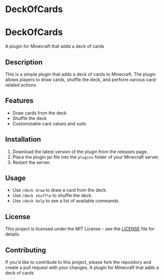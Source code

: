 # DeckOfCards
# DeckOfCards
A plugin for Minecraft that adds a deck of cards

## Description
This is a simple plugin that adds a deck of cards to Minecraft. The plugin allows players to draw cards, shuffle the deck, and perform various card-related actions.

## Features
- Draw cards from the deck
- Shuffle the deck
- Customizable card values and suits

## Installation
1. Download the latest version of the plugin from the releases page.
2. Place the plugin jar file into the `plugins` folder of your Minecraft server.
3. Restart the server.

## Usage
- Use `/deck draw` to draw a card from the deck.
- Use `/deck shuffle` to shuffle the deck.
- Use `/deck help` to see a list of available commands.

## License
This project is licensed under the MIT License - see the [LICENSE](LICENSE) file for details.

## Contributing
If you'd like to contribute to this project, please fork the repository and create a pull request with your changes.
A plugin for Minecraft that adds a deck of cards
